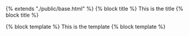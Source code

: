{% extends "./public/base.html" %}
{% block title %}
  This is the title
{% block title %}

{% block template %}
  This is the template
{% block template %}
